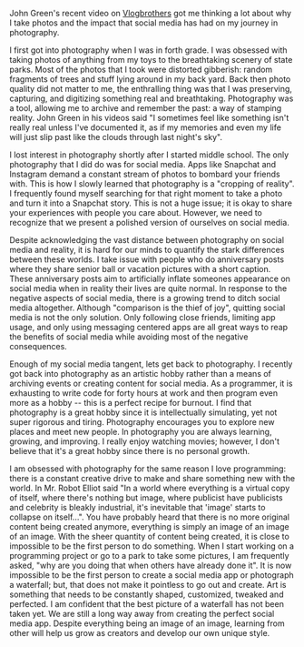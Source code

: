 John Green's recent video on
[Vlogbrothers](https://www.youtube.com/vlogbrothers) got me thinking a
lot about why I take photos and the impact that social media has had
on my journey in photography.    

<youtube src="8gdJiNqP35k" />

I first got into photography when I was in forth grade. I was obsessed
with taking photos of anything from my toys to the breathtaking
scenery of state parks. Most of the photos that I took were distorted
gibberish: random fragments of trees and stuff lying around in my back
yard. Back then photo quality did not matter to me, the enthralling
thing was that I was preserving, capturing, and digitizing something
real and breathtaking. Photography was a tool, allowing me to archive
and remember the past: a way of stamping reality. John Green in his
videos said "I sometimes feel like something isn't really real unless
I've documented it, as if my memories and even my life will just slip
past like the clouds through last night's sky".      

I lost interest in photography shortly after I started middle school.
The only photography that I did do was for social media. Apps like
Snapchat and Instagram demand a constant stream of photos to bombard
your friends with. This is how I slowly learned that photography is a
"cropping of reality". I frequently found myself searching for that
right moment to take a photo and turn it into a Snapchat story. This
is not a huge issue; it is okay to share your experiences with people
you care about. However, we need to recognize that we present a
polished version of ourselves on social media.    

Despite acknowledging the vast distance between photography on social
media and reality, it is hard for our minds to quantify the stark
differences between these worlds. I take issue with people who do
anniversary posts where they share senior ball or vacation pictures
with a short caption. These anniversary posts aim to artificially
inflate someones appearance on social media when in reality their
lives are quite normal. In response to the negative aspects of social
media, there is a growing trend to ditch social media altogether.
Although "comparison is the thief of joy", quitting social media is
not the only solution. Only following close friends, limiting app
usage, and only using messaging centered apps are all great ways to
reap the benefits of social media while avoiding most of the negative
consequences.     

Enough of my social media tangent, lets get back to photography. I
recently got back into photography as an artistic hobby rather than a
means of archiving events or creating content for social media. As a
programmer, it is exhausting to write code for forty hours at work and
then program even more as a hobby -- this is a perfect recipe for
burnout. I find that photography is a great hobby since it is
intellectually simulating, yet not super rigorous and tiring.
Photography encourages you to explore new places and meet new people.
In photography you are always learning, growing, and improving. I
really enjoy watching movies; however, I don't believe that it's a
great hobby since there is no personal growth.  

I am obsessed with photography for the same reason I love programming:
there is a constant creative drive to make and share something new
with the world. In Mr. Robot Elliot said "In a world where everything
is a virtual copy of itself, where there's nothing but image, where
publicist have publicists and celebrity is bleakly industrial, it's
inevitable that 'image' starts to collapse on itself...". You have
probably heard that there is no more original content being created
anymore, everything is simply an image of an image of an image. With
the sheer quantity of content being created, it is close to impossible
to be the first person to do something. When I start working on a
programming project or go to a park to take some pictures, I am
frequently asked, "why are you doing that when others have already
done it". It is now impossible to be the first person to create a
social media app or photograph a waterfall; but, that does not make it
pointless to go out and create. Art is something that needs to be
constantly shaped, customized, tweaked and perfected. I am confident
that the best picture of a waterfall has not been taken yet. We are
still a long way away from creating the perfect social media app.
Despite everything being an image of an image, learning from other
will help us grow as creators and develop our own unique style. 
